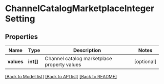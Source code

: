 # ChannelCatalogMarketplaceIntegerSetting

## Properties
Name | Type | Description | Notes
------------ | ------------- | ------------- | -------------
**values** | **int[]** | Channel catalog marketplace property values | [optional] 

[[Back to Model list]](../README.md#documentation-for-models) [[Back to API list]](../README.md#documentation-for-api-endpoints) [[Back to README]](../README.md)


